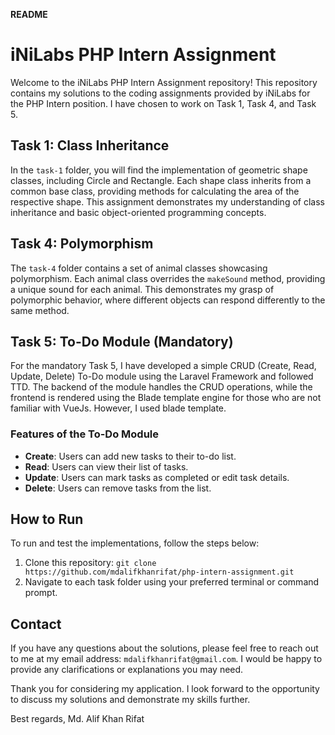 **README**

# iNiLabs PHP Intern Assignment

Welcome to the iNiLabs PHP Intern Assignment repository! This repository contains my solutions to the coding assignments provided by iNiLabs for the PHP Intern position. I have chosen to work on Task 1, Task 4, and Task 5.

## Task 1: Class Inheritance

In the `task-1` folder, you will find the implementation of geometric shape classes, including Circle and Rectangle. Each shape class inherits from a common base class, providing methods for calculating the area of the respective shape. This assignment demonstrates my understanding of class inheritance and basic object-oriented programming concepts.

## Task 4: Polymorphism

The `task-4` folder contains a set of animal classes showcasing polymorphism. Each animal class overrides the `makeSound` method, providing a unique sound for each animal. This demonstrates my grasp of polymorphic behavior, where different objects can respond differently to the same method.

## Task 5: To-Do Module (Mandatory)

For the mandatory Task 5, I have developed a simple CRUD (Create, Read, Update, Delete) To-Do module using the Laravel Framework and followed TTD. The backend of the module handles the CRUD operations, while the frontend is rendered using the Blade template engine for those who are not familiar with VueJs. However, I used blade template.

### Features of the To-Do Module

- **Create**: Users can add new tasks to their to-do list.
- **Read**: Users can view their list of tasks.
- **Update**: Users can mark tasks as completed or edit task details.
- **Delete**: Users can remove tasks from the list.

## How to Run

To run and test the implementations, follow the steps below:

1. Clone this repository: `git clone https://github.com/mdalifkhanrifat/php-intern-assignment.git`
2. Navigate to each task folder using your preferred terminal or command prompt.


## Contact

If you have any questions about the solutions, please feel free to reach out to me at my email address: `mdalifkhanrifat@gmail.com`. I would be happy to provide any clarifications or explanations you may need.

Thank you for considering my application. I look forward to the opportunity to discuss my solutions and demonstrate my skills further.

Best regards,
Md. Alif Khan Rifat